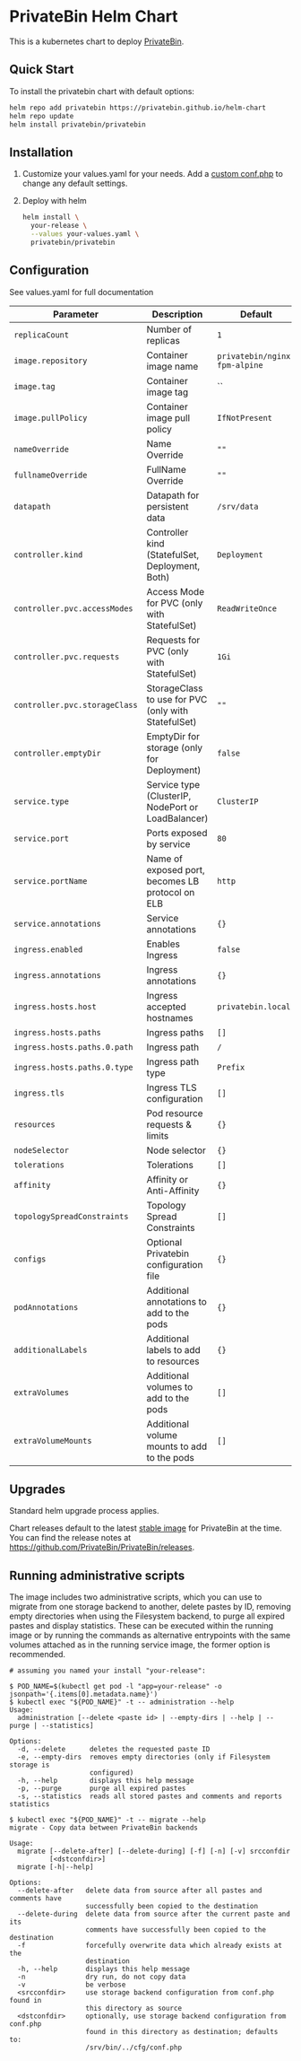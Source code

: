 # PrivateBin Helm Chart

This is a kubernetes chart to deploy [PrivateBin](https://github.com/PrivateBin/PrivateBin).

## Quick Start

To install the privatebin chart with default options:

```bash
helm repo add privatebin https://privatebin.github.io/helm-chart
helm repo update
helm install privatebin/privatebin
```

## Installation

1. Customize your values.yaml for your needs. Add a [custom conf.php](https://github.com/PrivateBin/PrivateBin/blob/master/cfg/conf.sample.php) to change any default settings.

1. Deploy with helm

    ```bash
    helm install \
      your-release \
      --values your-values.yaml \
      privatebin/privatebin
    ```

## Configuration

See values.yaml for full documentation

|              Parameter       |                    Description                     |                     Default                      |
| ---------------------------- | -------------------------------------------------- | ------------------------------------------------ |
| `replicaCount`               | Number of replicas                                 | `1`                                              |
| `image.repository`           | Container image name                               | `privatebin/nginx-fpm-alpine`                    |
| `image.tag`                  | Container image tag                                | ``                                               |
| `image.pullPolicy`           | Container image pull policy                        | `IfNotPresent`                                   |
| `nameOverride`               | Name Override                                      | `""`                                             |
| `fullnameOverride`           | FullName Override                                  | `""`                                             |
| `datapath`                   | Datapath for persistent data                       | `/srv/data`                                      |
| `controller.kind`            | Controller kind (StatefulSet, Deployment, Both)    | `Deployment`                                     |
| `controller.pvc.accessModes` | Access Mode for PVC (only with StatefulSet)        | `ReadWriteOnce`                                  |
| `controller.pvc.requests`    | Requests for PVC (only with StatefulSet)           | `1Gi`                                            |
| `controller.pvc.storageClass`| StorageClass to use for PVC (only with StatefulSet)| `""`                                             |
| `controller.emptyDir`        | EmptyDir for storage (only for Deployment)         | `false`                                          |
| `service.type`               | Service type (ClusterIP, NodePort or LoadBalancer) | `ClusterIP`                                      |
| `service.port`               | Ports exposed by service                           | `80`                                             |
| `service.portName`           | Name of exposed port, becomes LB protocol on ELB   | `http`                                           |
| `service.annotations`        | Service annotations                                | `{}`                                             |
| `ingress.enabled`            | Enables Ingress                                    | `false`                                          |
| `ingress.annotations`        | Ingress annotations                                | `{}`                                             |
| `ingress.hosts.host`         | Ingress accepted hostnames                         | `privatebin.local`                               |
| `ingress.hosts.paths`        | Ingress paths                                      | `[]`                                             |
| `ingress.hosts.paths.0.path` | Ingress path                                       | `/`                                              |
| `ingress.hosts.paths.0.type` | Ingress path type                                  | `Prefix`                                         |
| `ingress.tls`                | Ingress TLS configuration                          | `[]`                                             |
| `resources`                  | Pod resource requests & limits                     | `{}`                                             |
| `nodeSelector`               | Node selector                                      | `{}`                                             |
| `tolerations`                | Tolerations                                        | `[]`                                             |
| `affinity`                   | Affinity or Anti-Affinity                          | `{}`                                             |
| `topologySpreadConstraints`  | Topology Spread Constraints                        | `[]`                                             |
| `configs`                    | Optional Privatebin configuration file             | `{}`                                             |
| `podAnnotations`             | Additional annotations to add to the pods          | `{}`                                             |
| `additionalLabels`           | Additional labels to add to resources              | `{}`                                             |
| `extraVolumes`               | Additional volumes to add to the pods              | `[]`                                             |
| `extraVolumeMounts`          | Additional volume mounts to add to the pods        | `[]`                                             |


## Upgrades

Standard helm upgrade process applies.

Chart releases default to the latest [stable image](https://github.com/PrivateBin/docker-nginx-fpm-alpine/tags) for PrivateBin at the time. You can find the release notes at https://github.com/PrivateBin/PrivateBin/releases.

## Running administrative scripts

The image includes two administrative scripts, which you can use to migrate from one storage backend to another, delete pastes by ID, removing empty directories when using the Filesystem backend, to purge all expired pastes and display statistics. These can be executed within the running image or by running the commands as alternative entrypoints with the same volumes attached as in the running service image, the former option is recommended.

```console
# assuming you named your install "your-release":

$ POD_NAME=$(kubectl get pod -l "app=your-release" -o jsonpath='{.items[0].metadata.name}')
$ kubectl exec "${POD_NAME}" -t -- administration --help
Usage:
  administration [--delete <paste id> | --empty-dirs | --help | --purge | --statistics]

Options:
  -d, --delete      deletes the requested paste ID
  -e, --empty-dirs  removes empty directories (only if Filesystem storage is
                    configured)
  -h, --help        displays this help message
  -p, --purge       purge all expired pastes
  -s, --statistics  reads all stored pastes and comments and reports statistics

$ kubectl exec "${POD_NAME}" -t -- migrate --help
migrate - Copy data between PrivateBin backends

Usage:
  migrate [--delete-after] [--delete-during] [-f] [-n] [-v] srcconfdir
          [<dstconfdir>]
  migrate [-h|--help]

Options:
  --delete-after   delete data from source after all pastes and comments have
                   successfully been copied to the destination
  --delete-during  delete data from source after the current paste and its
                   comments have successfully been copied to the destination
  -f               forcefully overwrite data which already exists at the
                   destination
  -h, --help       displays this help message
  -n               dry run, do not copy data
  -v               be verbose
  <srcconfdir>     use storage backend configuration from conf.php found in
                   this directory as source
  <dstconfdir>     optionally, use storage backend configuration from conf.php
                   found in this directory as destination; defaults to:
                   /srv/bin/../cfg/conf.php
```

